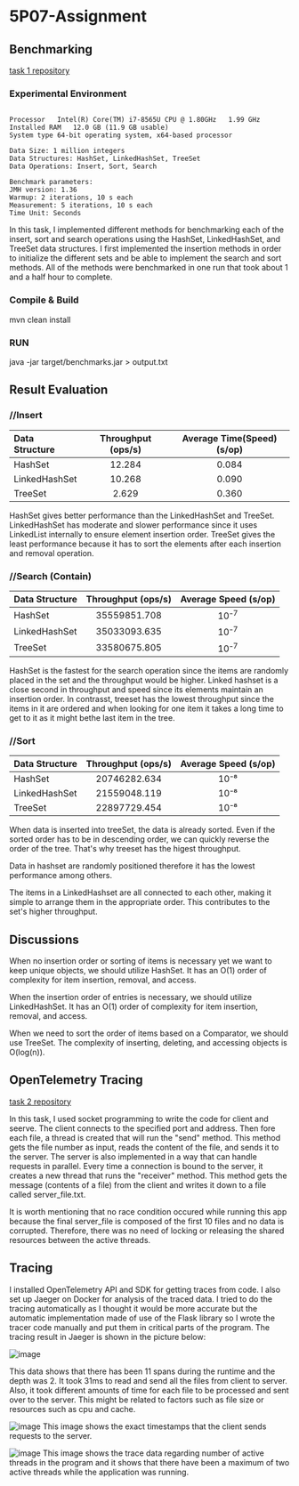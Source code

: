 # 5P07-Assignment

## Benchmarking
[task 1 repository](https://github.com/nazaninmehregan/5P07-Assignment/tree/master/Task1)

### Experimental Environment
```

Processor	Intel(R) Core(TM) i7-8565U CPU @ 1.80GHz   1.99 GHz
Installed RAM	12.0 GB (11.9 GB usable)
System type	64-bit operating system, x64-based processor

Data Size: 1 million integers
Data Structures: HashSet, LinkedHashSet, TreeSet
Data Operations: Insert, Sort, Search

Benchmark parameters:
JMH version: 1.36
Warmup: 2 iterations, 10 s each
Measurement: 5 iterations, 10 s each
Time Unit: Seconds

```
In this task, I implemented different methods for benchmarking each of the insert, sort and search operations using the HashSet, LinkedHashSet, and TreeSet data structures.
I first implemented the insertion methods in order to initialize the different sets and be able to implement the search and sort methods. All of the methods were benchmarked in one run that took about 1 and a half hour to complete.

### Compile & Build
mvn clean install

### RUN
java -jar target/benchmarks.jar > output.txt

## Result Evaluation

### **//Insert**


| **Data Structure**        | **Throughput** (ops/s)          | **Average Time(Speed)** (s/op) |
| :------------- |:-------------:| :-----:|
| HashSet     | 12.284 | 0.084 |
| LinkedHashSet      | 10.268      |   0.090 |
| TreeSet | 2.629      |     0.360 |

HashSet gives better performance than the LinkedHashSet and TreeSet. LinkedHashSet has moderate and slower performance since it uses LinkedList internally to ensure element insertion order. TreeSet gives the least performance because it has to sort the elements after each insertion and removal operation.


### **//Search (Contain)**

| **Data Structure**        | **Throughput** (ops/s)          | **Average Speed** (s/op) |
| :------------- |:-------------:| :-----:|
| HashSet     | 35559851.708 | 10⁻<sup>7</sup> |
| LinkedHashSet      | 35033093.635   |  10⁻<sup>7</sup> |
| TreeSet | 33580675.805   |    10⁻<sup>7</sup> |

HashSet is the fastest for the search operation since the items are randomly placed in the set and the throughput would be higher.
Linked hashset is a close second in throughput and speed since its elements maintain an insertion order. In contrasst, treeset has the lowest throughput since the items in it are ordered and when looking for one item it takes a long time to get to it as it might bethe last item in the tree.


### **//Sort**

| **Data Structure**        | **Throughput** (ops/s)          | **Average Speed** (s/op) |
| :------------- |:-------------:| :-----:|
| HashSet     | 20746282.634 | 10⁻⁸ |
| LinkedHashSet      |   21559048.119    |   10⁻⁸ |
| TreeSet | 22897729.454     |   10⁻⁸ |

When data is inserted into treeSet, the data is already sorted. Even if the sorted order has to be in descending order, we can quickly reverse the order of the tree. That's why treeset has the higest throughput.

Data in hashset are randomly positioned therefore it has the lowest performance among others.

The items in a LinkedHashset are all connected to each other, making it simple to arrange them in the appropriate order. This contributes to the set's higher throughput.

## Discussions

When no insertion order or sorting of items is necessary yet we want to keep unique objects, we should utilize HashSet.
It has an O(1) order of complexity for item insertion, removal, and access.

When the insertion order of entries is necessary, we should utilize LinkedHashSet.
It has an O(1) order of complexity for item insertion, removal, and access.

When we need to sort the order of items based on a Comparator, we should use TreeSet.
The complexity of inserting, deleting, and accessing objects is O(log(n)).


## OpenTelemetry Tracing
[task 2 repository](https://github.com/nazaninmehregan/5P07-Assignment/tree/master/Task2)


In this task, I used socket programming to write the code for client and seerve. The client connects to the specified port and address. Then fore each file, a thread is created that will run the "send" method. This method gets the file number as input, reads the content of the file, and sends it to the server.
The server is also implemented in a way that can handle requests in parallel. Every time a connection is bound to the server, it creates a new thread that runs the "receiver" method. This method gets the message (contents of a file) from the client and writes it down to a file called server_file.txt.

It is worth mentioning that no race condition occured while running this app because the final server_file is composed of the first 10 files and no data is corrupted. Therefore, there was no need of locking or releasing the shared resources between the active threads.


## Tracing

I installed OpenTelemetry API and SDK for getting traces from code. I also set up Jaeger on Docker for analysis of the traced data.
I tried to do the tracing automatically as I thought it would be more accurate but the automatic implementation made of use of the Flask library so I wrote the tracer code manually and put them in critical parts of the program.
The tracing result in Jaeger is shown in the picture below:

![image](https://user-images.githubusercontent.com/34520824/209613300-c4f92c4c-ace5-4004-bd09-ed28c997bd1a.png)

This data shows that there has been 11 spans during the runtime and the depth was 2. It took 31ms to read and send all the files from client to server.
Also, it took different amounts of time for each file to be processed and sent over to the server. This might be related to factors such as file size or resources such as cpu and cache.

![image](https://user-images.githubusercontent.com/34520824/209615142-935546e5-e3c4-4fd6-b011-fe0e97384dcc.png)
This image shows the exact timestamps that the client sends requests to the server.

![image](https://user-images.githubusercontent.com/34520824/209615581-8e0d44bd-a362-4570-b8a7-0dc8240af91b.png)
This image shows the trace data regarding number of active threads in the program and it shows that there have been a maximum of two active threads while the application was running.




